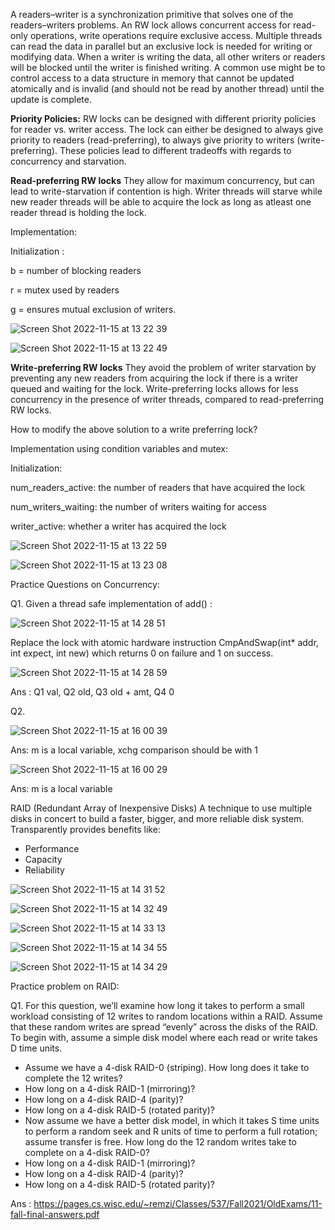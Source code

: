 A readers–writer is a synchronization primitive that solves one of the readers–writers problems. An RW lock allows concurrent access for read-only operations, write operations require exclusive access. 
Multiple threads can read the data in parallel but an exclusive lock is needed for writing or modifying data. 
When a writer is writing the data, all other writers or readers will be blocked until the writer is finished writing. 
A common use might be to control access to a data structure in memory that cannot be updated atomically and is invalid (and should not be read by another thread) until the update is complete.

**Priority Policies:**
RW locks can be designed with different priority policies for reader vs. writer access. The lock can either be designed to always give priority to readers (read-preferring), to always give priority to writers (write-preferring). These policies lead to different tradeoffs with regards to concurrency and starvation.

**Read-preferring RW locks**
They allow for maximum concurrency, but can lead to write-starvation if contention is high. Writer threads will starve while new reader threads will be able to acquire the lock as long as atleast one reader thread is holding the lock.

Implementation:

Initialization :

b = number of blocking readers

r = mutex used by readers

g = ensures mutual exclusion of writers. 


![Screen Shot 2022-11-15 at 13 22 39](https://user-images.githubusercontent.com/20151037/202007815-d4a38eaa-29b0-4553-8c61-e3bfb1d41ba0.png)

![Screen Shot 2022-11-15 at 13 22 49](https://user-images.githubusercontent.com/20151037/202007846-0758b1ff-3b77-4d2b-a696-cdf4c3de26f5.png)


**Write-preferring RW locks**
They avoid the problem of writer starvation by preventing any new readers from acquiring the lock if there is a writer queued and waiting for the lock. Write-preferring locks allows for less concurrency in the presence of writer threads, compared to read-preferring RW locks. 

How to modify the above solution to a write preferring lock?

Implementation using condition variables and mutex:

Initialization:

num_readers_active: the number of readers that have acquired the lock

num_writers_waiting: the number of writers waiting for access 

writer_active: whether a writer has acquired the lock 


![Screen Shot 2022-11-15 at 13 22 59](https://user-images.githubusercontent.com/20151037/202007868-dbd9b7b9-a0c4-4b92-b688-4fd4e4acc197.png)

![Screen Shot 2022-11-15 at 13 23 08](https://user-images.githubusercontent.com/20151037/202007882-491797a9-1bf9-4b66-9179-f168cfc2b828.png)


Practice Questions on Concurrency:

Q1. Given a thread safe implementation of add() :

![Screen Shot 2022-11-15 at 14 28 51](https://user-images.githubusercontent.com/20151037/202019062-0500a634-cef6-4730-9178-ebd633f8f202.png)

Replace the lock with atomic hardware instruction CmpAndSwap(int* addr, int expect, int new) which returns 0 on failure and 1 on success.

![Screen Shot 2022-11-15 at 14 28 59](https://user-images.githubusercontent.com/20151037/202019333-8f56eff3-7689-45b0-a940-72ef414c3638.png)

Ans : Q1 val, Q2 old, Q3 old + amt, Q4 0

Q2. 

![Screen Shot 2022-11-15 at 16 00 39](https://user-images.githubusercontent.com/20151037/202034401-1fdecdd9-0867-4974-bf61-7de738cc5518.png)

Ans: m is a local variable, xchg comparison should be with 1

![Screen Shot 2022-11-15 at 16 00 29](https://user-images.githubusercontent.com/20151037/202034425-81b6b5f5-35c9-4a73-871a-77694024b59d.png)

Ans: m is a local variable

RAID (Redundant Array of Inexpensive Disks)
A technique to use multiple disks in concert to build a faster, bigger, and more reliable disk system.
Transparently provides benefits like:
- Performance
- Capacity
- Reliability

![Screen Shot 2022-11-15 at 14 31 52](https://user-images.githubusercontent.com/20151037/202034303-64b059ce-57ec-4058-a8e2-8a6726387bad.png)

![Screen Shot 2022-11-15 at 14 32 49](https://user-images.githubusercontent.com/20151037/202034322-6024d80a-369a-48f6-ad50-e90a34ae3eb9.png)

![Screen Shot 2022-11-15 at 14 33 13](https://user-images.githubusercontent.com/20151037/202034334-16f678d9-47b1-49cb-8d91-cef2943b321d.png)

![Screen Shot 2022-11-15 at 14 34 55](https://user-images.githubusercontent.com/20151037/202033330-074a9b83-5864-4c9e-a745-03de9349cb9d.png)

![Screen Shot 2022-11-15 at 14 34 29](https://user-images.githubusercontent.com/20151037/202033316-1dbce933-795e-4daf-8f60-249d9bd074c7.png)

Practice problem on RAID:

Q1. For this question, we’ll examine how long it takes to perform a small workload consisting of 12 writes to random
locations within a RAID. Assume that these random writes are spread “evenly” across the disks of the RAID.
To begin with, assume a simple disk model where each read or write takes D time units.
- Assume we have a 4-disk RAID-0 (striping). How long does it take to complete the 12 writes?
- How long on a 4-disk RAID-1 (mirroring)?
- How long on a 4-disk RAID-4 (parity)?
- How long on a 4-disk RAID-5 (rotated parity)?
- Now assume we have a better disk model, in which it takes S time units to perform a random seek and R
units of time to perform a full rotation; assume transfer is free. How long do the 12 random writes take to
complete on a 4-disk RAID-0?
- How long on a 4-disk RAID-1 (mirroring)?
- How long on a 4-disk RAID-4 (parity)?
- How long on a 4-disk RAID-5 (rotated parity)?

Ans : https://pages.cs.wisc.edu/~remzi/Classes/537/Fall2021/OldExams/11-fall-final-answers.pdf

